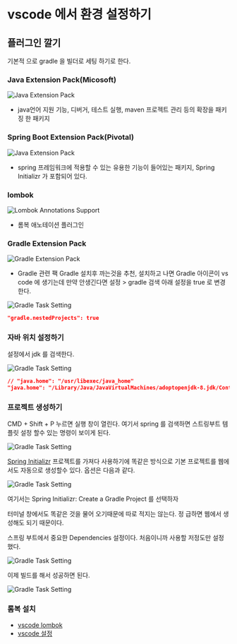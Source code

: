 # vscode 에서 환경 설정하기 

## 플러그인 깔기 

기본적 으로 gradle 을 빌더로 세팅 하기로 한다.

### Java Extension Pack(Micosoft)
![Java Extension Pack](./img/VscodeJavaExtensionPack.png)


  - java언어 지원 기능, 디버거, 테스트 실행, maven 프로젝트 관리 등의 확장을 패키징 한 패키지


### Spring Boot Extension Pack(Pivotal)
![Java Extension Pack](./img/VscodeSpringBootExtensionPack.png)

  - spring 프레임워크에 적용할 수 있는 유용한 기능이 들어있는 패키지, Spring Initializr 가 포함되어 있다.

### lombok 
![Lombok Annotations Support](./img/VSCodeLombokAnnotationsSupport.png)

  - 롬복 애노테이션 플러그인
  

### Gradle Extension Pack
![Gradle Extension Pack](./img/VSCodeGradleExtensionPack.png)
<!-- ![Gradle Task](./img/VSCodeGradleTask.png) -->


 - Gradle 관련 팩 Gradle 설치후 까는것을 추천, 설치하고 나면 Gradle 아이콘이 vs code 에 생기는데 만약 안생긴다면 설정 > gradle 검색 아래 설정을 true 로 변경 한다.


![Gradle Task Setting](./img/VSCodeGradleTaskSetting.png)


 ```json
 "gradle.nestedProjects": true
 ```


### 자바 위치 설정하기 

설정에서 jdk 를 검색한다. 

![Gradle Task Setting](./img/vscodesettiongjavahome.png)

```json
// "java.home": "/usr/libexec/java_home"
"java.home": "/Library/Java/JavaVirtualMachines/adoptopenjdk-8.jdk/Contents/Home"
```

### 프로젝트 생성하기
CMD + Shift + P 누르면 실행 창이 열린다. 여기서 spring 를 검색하면 스트링부트 템플릿 설정 할수 있는 명령이 보이게 된다. 

![Gradle Task Setting](./img/springInitializr1.png)

[Spring Initializr](https://start.spring.io/) 프로젝트를 가져다 사용하기에 똑같은 방식으로 기본 프로젝트를 웹에서도 자동으로 생성할수 있다. 옵션은 다음과 같다. 

![Gradle Task Setting](./img/springInitializr2.png)

여기서는 Spring Initializr: Create a Gradle Project 를 선택하자 

터미널 창에서도 똑같은 것을 물어 오기때문에 따로 적지는 않는다. 정 급하면 웹에서 생성해도 되기 때문이다. 

스프링 부트에서 중요한 Dependencies 설정이다. 처음이니까 사용할 저정도만 설정 했다. 

![Gradle Task Setting](./img/springInitializrDependencies.png)

이제 빌드를 해서 성공하면 된다. 

![Gradle Task Setting](./img/gradleBulid.png)

### 롬복 설치
 - [vscode lombok](https://planbsw.tistory.com/109?category=811149)
 - [vscode 설정](https://gethlemn.tistory.com/28?category=1111786)